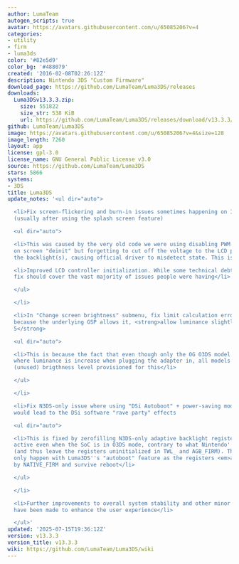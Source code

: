 ```yaml
---
author: LumaTeam
autogen_scripts: true
avatar: https://avatars.githubusercontent.com/u/65085206?v=4
categories:
- utility
- firm
- luma3ds
color: '#82e5d9'
color_bg: '#488079'
created: '2016-02-08T02:26:12Z'
description: Nintendo 3DS "Custom Firmware"
download_page: https://github.com/LumaTeam/Luma3DS/releases
downloads:
  Luma3DSv13.3.3.zip:
    size: 551822
    size_str: 538 KiB
    url: https://github.com/LumaTeam/Luma3DS/releases/download/v13.3.3/Luma3DSv13.3.3.zip
github: LumaTeam/Luma3DS
image: https://avatars.githubusercontent.com/u/65085206?v=4&size=128
image_length: 7260
layout: app
license: gpl-3.0
license_name: GNU General Public License v3.0
source: https://github.com/LumaTeam/Luma3DS
stars: 5866
systems:
- 3DS
title: Luma3DS
update_notes: '<ul dir="auto">

  <li>Fix screen-flickering and burn-in issues sometimes happening on IPS screens
  (usually after using the splash screen feature)

  <ul dir="auto">

  <li>This was caused by the very old code we were using disabling PWM and signal
  on screen "deinit" but forgetting to cut off the voltage to the LCD panel and to
  the backlight(s), causing official driver to misdetect state. This is now fixed</li>

  <li>Improved LCD controller initialization. While some technical debt remains, this
  fix should cover the vast majority of issues people were having</li>

  </ul>

  </li>

  <li>In "Change screen brightness" submenu, fix limit calculation errors. Additionally,
  because the underlying GSP allows it, <strong>allow luminance slightly above preset
  5</strong>

  <ul dir="auto">

  <li>This is because the fact that even though only the OG O3DS model has a feature
  where luminance is increase when plugging the adapter in, all models have an extra
  (unused) brigthness level provisioned for this</li>

  </ul>

  </li>

  <li>Fix N3DS-only issue where using "DSi Autoboot" + power-saving mode both enabled
  would lead to the DSi software "rave party" effects

  <ul dir="auto">

  <li>This is fixed by zerofilling N3DS-only adaptive backlight registers that are
  active even when the SoC is in O3DS mode, contrary to what Nintendo''s drivers expect
  (and thus leave the registers uninitialized in TWL_ and AGB_FIRM). This bug can
  only happen with Luma3DS''s "autoboot" feature as the registers <em>are</em> initialized
  by NATIVE_FIRM and survive reboot</li>

  </ul>

  </li>

  <li>Further improvements to overall system stability and other minor adjustments
  have been made to enhance the user experience</li>

  </ul>'
updated: '2025-07-15T19:36:12Z'
version: v13.3.3
version_title: v13.3.3
wiki: https://github.com/LumaTeam/Luma3DS/wiki
---
```

